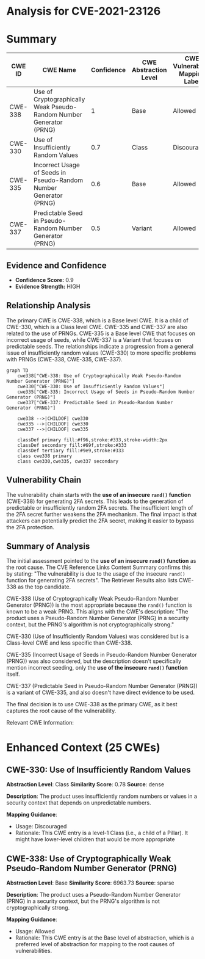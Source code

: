 # Analysis for CVE-2021-23126

# Summary
| CWE ID | CWE Name | Confidence | CWE Abstraction Level | CWE Vulnerability Mapping Label | CWE-Vulnerability Mapping Notes |
|---|---|---|---|---|---|
| CWE-338 | Use of Cryptographically Weak Pseudo-Random Number Generator (PRNG) | 1 | Base | Allowed | Primary CWE |
| CWE-330 | Use of Insufficiently Random Values | 0.7 | Class | Discouraged | Secondary Candidate |
| CWE-335 | Incorrect Usage of Seeds in Pseudo-Random Number Generator (PRNG) | 0.6 | Base | Allowed | Secondary Candidate |
| CWE-337 | Predictable Seed in Pseudo-Random Number Generator (PRNG) | 0.5 | Variant | Allowed | Secondary Candidate |

## Evidence and Confidence

*   **Confidence Score:** 0.9
*   **Evidence Strength:** HIGH

## Relationship Analysis
The primary CWE is CWE-338, which is a Base level CWE. It is a child of CWE-330, which is a Class level CWE. CWE-335 and CWE-337 are also related to the use of PRNGs. CWE-335 is a Base level CWE that focuses on incorrect usage of seeds, while CWE-337 is a Variant that focuses on predictable seeds. The relationships indicate a progression from a general issue of insufficiently random values (CWE-330) to more specific problems with PRNGs (CWE-338, CWE-335, CWE-337).

```mermaid
graph TD
    cwe338["CWE-338: Use of Cryptographically Weak Pseudo-Random Number Generator (PRNG)"]
    cwe330["CWE-330: Use of Insufficiently Random Values"]
    cwe335["CWE-335: Incorrect Usage of Seeds in Pseudo-Random Number Generator (PRNG)"]
    cwe337["CWE-337: Predictable Seed in Pseudo-Random Number Generator (PRNG)"]

    cwe338 -->|CHILDOF| cwe330
    cwe335 -->|CHILDOF| cwe330
    cwe337 -->|CHILDOF| cwe335
    
    classDef primary fill:#f96,stroke:#333,stroke-width:2px
    classDef secondary fill:#69f,stroke:#333
    classDef tertiary fill:#9e9,stroke:#333
    class cwe338 primary
    class cwe330,cwe335, cwe337 secondary
```

## Vulnerability Chain
The vulnerability chain starts with the **use of an insecure `rand()` function** (CWE-338) for generating 2FA secrets. This leads to the generation of predictable or insufficiently random 2FA secrets. The insufficient length of the 2FA secret further weakens the 2FA mechanism. The final impact is that attackers can potentially predict the 2FA secret, making it easier to bypass the 2FA protection.

## Summary of Analysis
The initial assessment pointed to the **use of an insecure `rand()` function** as the root cause. The CVE Reference Links Content Summary confirms this by stating: "The vulnerability is due to the usage of the insecure `rand()` function for generating 2FA secrets". The Retriever Results also lists CWE-338 as the top candidate.

CWE-338 (Use of Cryptographically Weak Pseudo-Random Number Generator (PRNG)) is the most appropriate because the `rand()` function is known to be a weak PRNG. This aligns with the CWE's description: "The product uses a Pseudo-Random Number Generator (PRNG) in a security context, but the PRNG's algorithm is not cryptographically strong."

CWE-330 (Use of Insufficiently Random Values) was considered but is a Class-level CWE and less specific than CWE-338.

CWE-335 (Incorrect Usage of Seeds in Pseudo-Random Number Generator (PRNG)) was also considered, but the description doesn't specifically mention incorrect seeding, only the **use of the insecure `rand()` function** itself.

CWE-337 (Predictable Seed in Pseudo-Random Number Generator (PRNG)) is a variant of CWE-335, and also doesn't have direct evidence to be used.

The final decision is to use CWE-338 as the primary CWE, as it best captures the root cause of the vulnerability.

Relevant CWE Information:

# Enhanced Context (25 CWEs)

## CWE-330: Use of Insufficiently Random Values
**Abstraction Level**: Class
**Similarity Score**: 0.78
**Source**: dense

**Description**:
The product uses insufficiently random numbers or values in a security context that depends on unpredictable numbers.

**Mapping Guidance**:
- Usage: Discouraged
- Rationale: This CWE entry is a level-1 Class (i.e., a child of a Pillar). It might have lower-level children that would be more appropriate

## CWE-338: Use of Cryptographically Weak Pseudo-Random Number Generator (PRNG)
**Abstraction Level**: Base
**Similarity Score**: 6963.73
**Source**: sparse

**Description**:
The product uses a Pseudo-Random Number Generator (PRNG) in a security context, but the PRNG's algorithm is not cryptographically strong.

**Mapping Guidance**:
- Usage: Allowed
- Rationale: This CWE entry is at the Base level of abstraction, which is a preferred level of abstraction for mapping to the root causes of vulnerabilities.